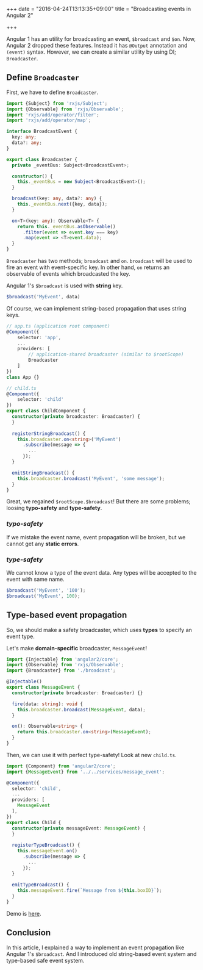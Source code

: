 +++
date = "2016-04-24T13:13:35+09:00"
title = "Broadcasting events in Angular 2"

+++

Angular 1 has an utility for broadcasting an event, `$broadcast` and `$on`. 
Now, Angular 2 dropped these features. Instead it has `@Output` annotation and `(event)` syntax.
However, we can create a similar utility by using DI; `Broadcaster`.

<!--more--> 

## Define `Broadcaster`
First, we have to define `Broadcaster`.

```ts
import {Subject} from 'rxjs/Subject';
import {Observable} from 'rxjs/Observable';
import 'rxjs/add/operator/filter';
import 'rxjs/add/operator/map';

interface BroadcastEvent {
  key: any;
  data?: any;
}

export class Broadcaster {
  private _eventBus: Subject<BroadcastEvent>;

  constructor() {
    this._eventBus = new Subject<BroadcastEvent>();
  }

  broadcast(key: any, data?: any) {
    this._eventBus.next({key, data});
  }

  on<T>(key: any): Observable<T> {
    return this._eventBus.asObservable()
      .filter(event => event.key === key)
      .map(event => <T>event.data);
  }
}
``` 

`Broadcaster` has two methods; `broadcast` and `on`.
`broadcast` will be used to fire an event with event-specific key.
In other hand, `on` returns an observable of events which broadcasted the key. 

Angular 1's `$broadcast` is used with **string** key.

```js
$broadcast('MyEvent', data)
``` 

Of course, we can implement string-based propagation that uses string keys.

```ts
// app.ts (application root component)
@Component({
    selector: 'app',
    ...
    providers: [
        // application-shared broadcaster (similar to $rootScope)
        Broadcaster
    ]
})
class App {}
```

```ts
// child.ts
@Component({
    selector: 'child'
})
export class ChildComponent {
  constructor(private broadcaster: Broadcaster) {
  }
  
  registerStringBroadcast() {
    this.broadcaster.on<string>('MyEvent')
      .subscribe(message => {
        ...
      });
  }

  emitStringBroadcast() {
    this.broadcaster.broadcast('MyEvent', 'some message');
  }
}
``` 

Great, we regained `$rootScope.$broadcast`! 
But there are some problems; loosing **typo-safety** and **type-safety**. 

### _typo-safety_
If we mistake the event name, event propagation will be broken, but we cannot get any  **static errors**.

### _type-safety_
We cannot know a type of the event data.
Any types will be accepted to the event with same name.

```js
$broadcast('MyEvent', '100');
$broadcast('MyEvent', 100);
```

## Type-based event propagation
So, we should make a safety broadcaster, which uses **types** to specify an event type.

Let's make **domain-specific** broadcaster, `MessageEvent`!

```ts
import {Injectable} from 'angular2/core';
import {Observable} from 'rxjs/Observable';
import {Broadcaster} from './broadcast';

@Injectable()
export class MessageEvent {
  constructor(private broadcaster: Broadcaster) {}

  fire(data: string): void {
    this.broadcaster.broadcast(MessageEvent, data);
  }

  on(): Observable<string> {
    return this.broadcaster.on<string>(MessageEvent);
  }
}
```

Then, we can use it with perfect type-safety! Look at new `child.ts`.

```ts
import {Component} from 'angular2/core';
import {MessageEvent} from '../../services/message_event';

@Component({
  selector: 'child',
  ...
  providers: [ 
    MessageEvent
  ],
})
export class Child {
  constructor(private messageEvent: MessageEvent) {
  }
  
  registerTypeBroadcast() {
    this.messageEvent.on()
      .subscribe(message => {
        ...
      });
  }
  
  emitTypeBroadcast() {
    this.messageEvent.fire(`Message from ${this.boxID}`);
  }
}
```

Demo is [here](http://plnkr.co/edit/aJe5SUtFlnpmGXWA5eHk).

## Conclusion
In this article, I explained a way to implement an event propagation like Angular 1's `$broadcast`.
And I introduced old string-based event system and type-based safe event system.
